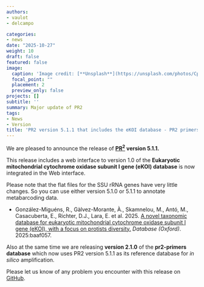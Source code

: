 ```yaml
---
authors:
- vaulot
- delcampo

categories:
- news
date: "2025-10-27"
weight: 10
draft: false
featured: false
image:
  caption: 'Image credit: [**Unsplash**](https://unsplash.com/photos/CpkOjOcXdUY)'
  focal_point: ""
  placement: 2
  preview_only: false
projects: []
subtitle: ''
summary: Major update of PR2
tags:
- News
- Version
title: 'PR2 version 5.1.1 that includes the eKOI database - PR2 primers version 2.1.0 '
---
```


We are pleased to announce the release of **[PR<sup>2</sup>](https://pr2-database.org/) version 5.1.1.** 

This release includes a web interface to version 1.0 of the **Eukaryotic mitochondrial  cytochrome oxidase subunit I gene (eKOI) database** is now integrated in the Web interface. 

Please note that the flat files for the SSU rRNA genes have very little changes. So you can use either version 5.1.0 or 5.1.1 to annotate metabarcoding data.

- González-Miguéns, R., Gàlvez-Morante, À., Skamnelou, M., Antó, M., Casacuberta, E., Richter, D.J., Lara, E. et al.  2025. [A novel taxonomic database for eukaryotic mitochondrial cytochrome oxidase subunit I gene (eKOI), with a focus on protists diversity.](https://doi.org/10.1093/database/baaf057) _Database (Oxford)_. 2025:baaf057.

Also at the same time we are releasing **version 2.1.0** of the **pr2-primers database** which now uses PR2 version 5.1.1 as its reference database for _in silico_ amplification.  



Please let us know of any problem you encounter with this release on [GitHub](https://github.com/vaulot/pr2_database/issues).


